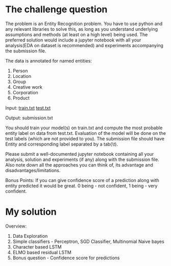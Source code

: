 # The challenge question
The problem is an Entity Recognition problem. You have to use python and any relevant libraries to solve this, as long as you understand underlying assumptions and methods (at least on a high level) being used. The preferred solution would include a jupyter notebook with all your analysis(EDA on dataset is recommended) and experiments accompanying the submission file.

The data is annotated for named entities:
1.	Person
2.	Location
3.	Group
4.	Creative work
5.	Corporation
6.	Product

Input:
[train.txt](https://github.com/sanjeev21095/NER-Challenge---Infrrd/blob/master/train.txt)
[test.txt](https://github.com/sanjeev21095/NER-Challenge---Infrrd/blob/master/test.txt)

Output:
submission.txt

You should train your model(s) on train.txt and compute the most probable entity label on data from test.txt. Evaluation of the model will be done on the test labels (which are not provided to you). The submission file should have Entity and corresponding label separated by a tab(\t).

Please submit a well-documented jupyter notebook containing all your analysis, solution and experiments (if any) along with the submission file. Also note down all the approaches you can think of, its advantage and disadvantages/limitations.  

Bonus Points: If you can give confidence score of a prediction along with entity predicted it would be great. 0 being - not confident, 1 being - very confident. 

# My solution
Overview:
1. Data Exploration
2. Simple classifiers - Perceptron, SGD Classifier, Multinomial Naive bayes
3. Character based LSTM
4. ELMO based residual LSTM
5. Bonus question - Confidence score for predictions
